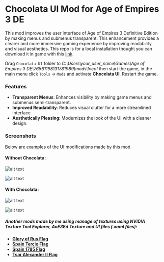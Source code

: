 # Chocolata UI Mod for Age of Empires 3 DE
This mod improves the user interface of Age of Empires 3 Definitive Edition by making menus and submenus transparent. This enhancement provides a clearer and more immersive gaming experience by improving readability and visual aesthetics. This repo is for a local installation thought you can download it in game with this [link](https://www.ageofempires.com/mods/details/238384).

Drag `Chocolata UI` folder to _C:\Users\your_user_name\Games\Age of Empires 3 DE\76561198131781989\mods\local_ then start the game, in the main menu click `Tools` -> `Mods` and activate **Chocolata UI**. Restart the game.

### Features

-   **Transparent Menus**: Enhances visibility by making game menus and submenus semi-transparent.
-   **Improved Readability**: Reduces visual clutter for a more streamlined interface.
-   **Aesthetically Pleasing**: Modernizes the look of the UI with a cleaner design.

### Screenshots

Below are examples of the UI modifications made by this mod.

#### Without Chocolata:

![alt text](https://github.com/RoberrtoIA/Chocolata-UI/blob/main/age3%20base.png)

![alt text](https://github.com/RoberrtoIA/Chocolata-UI/blob/main/age3%20base2.png)


#### With Chocolata:

![alt text](https://github.com/RoberrtoIA/Chocolata-UI/blob/main/age3%20mod.png)

![alt text](https://github.com/RoberrtoIA/Chocolata-UI/blob/main/age3%20mod2.png)

##### Another mods made by me using manage of textures using NVIDIA Texture Tool Explorer, AoE3Ed Texture and UI files (.xaml files):

-  **[Glory of Rus Flag](https://www.ageofempires.com/mods/details/238092/)**
- **[Spain Tercio Flag](https://www.ageofempires.com/mods/details/238138/)**
- **[Spain 1785 Flag](https://www.ageofempires.com/mods/details/238094/)**
- **[Tsar Alexander II Flag](https://www.ageofempires.com/mods/details/238052/)**

